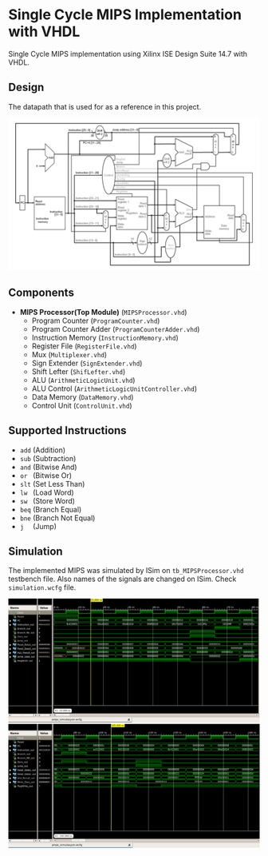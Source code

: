 # Single Cycle MIPS Implementation with VHDL
Single Cycle MIPS implementation using Xilinx ISE Design Suite 14.7 with VHDL.

## Design
The datapath that is used for as a reference in this project.

![MIPSDP](img/datapath.png)

## Components
- **MIPS Processor(Top Module)** (`MIPSProcessor.vhd`) 
	- Program Counter (`ProgramCounter.vhd`)
	- Program Counter Adder (`ProgramCounterAdder.vhd`)
	- Instruction Memory (`InstructionMemory.vhd`)
	- Register File (`RegisterFile.vhd`)
	- Mux (`Multiplexer.vhd`)
	- Sign Extender (`SignExtender.vhd`)
	- Shift Lefter (`ShifLefter.vhd`)
	- ALU (`ArithmeticLogicUnit.vhd`)
	- ALU Control (`ArithmeticLogicUnitController.vhd`)
	- Data Memory (`DataMemory.vhd`)
	- Control Unit (`ControlUnit.vhd`)

## Supported Instructions
- `add` (Addition)
- `sub` (Subtraction)
- `and` (Bitwise And)
- `or ` (Bitwise Or)
- `slt` (Set Less Than)
- `lw ` (Load Word)
- `sw ` (Store Word)
- `beq` (Branch Equal)
- `bne` (Branch Not Equal)
- `j  ` (Jump)

## Simulation
The implemented MIPS was simulated by ISim on `tb_MIPSProcessor.vhd` testbench file. Also names of the signals are changed on ISim. Check `simulation.wcfg` file.

![ss1](img/ss1.png)
![ss2](img/ss2.png)

